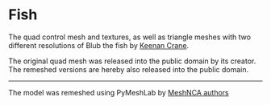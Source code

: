 # Fish

The quad control mesh and textures, as well as triangle meshes with two different resolutions of Blub the fish
by [Keenan Crane](https://www.cs.cmu.edu/~kmcrane/Projects/ModelRepository/).

The original quad mesh was released into the public domain by its creator.
The remeshed versions are hereby also released into the public domain.


___

The model was remeshed using PyMeshLab by [MeshNCA authors](https://meshnca.github.io/)